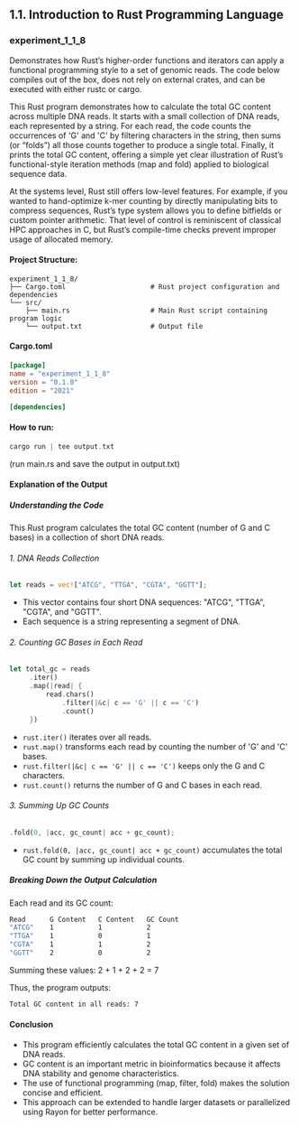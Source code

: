 ## 1.1. Introduction to Rust Programming Language

### experiment_1_1_8

Demonstrates how Rust’s higher-order functions and iterators can apply a functional programming style to a set of genomic reads. The code below compiles out of the box, does not rely on external crates, and can be executed with either rustc or cargo.

This Rust program demonstrates how to calculate the total GC content across multiple DNA reads. It starts with a small collection of DNA reads, each represented by a string. For each read, the code counts the occurrences of 'G' and 'C' by filtering characters in the string, then sums (or “folds”) all those counts together to produce a single total. Finally, it prints the total GC content, offering a simple yet clear illustration of Rust’s functional-style iteration methods (map and fold) applied to biological sequence data.

At the systems level, Rust still offers low-level features. For example, if you wanted to hand-optimize k-mer counting by directly manipulating bits to compress sequences, Rust’s type system allows you to define bitfields or custom pointer arithmetic. That level of control is reminiscent of classical HPC approaches in C, but Rust’s compile-time checks prevent improper usage of allocated memory.

#### Project Structure:

```plaintext
experiment_1_1_8/
├── Cargo.toml                     # Rust project configuration and dependencies
└── src/
    ├── main.rs                    # Main Rust script containing program logic
    └── output.txt                 # Output file
```

#### Cargo.toml

```toml
[package]
name = "experiment_1_1_8"
version = "0.1.0"
edition = "2021"

[dependencies]

```

#### How to run:

```rust
cargo run | tee output.txt
```

(run main.rs and save the output in output.txt)
  

#### Explanation of the Output

##### Understanding the Code
This Rust program calculates the total GC content (number of G and C bases) in a collection of short DNA reads.

###### 1. DNA Reads Collection

```rust
let reads = vec!["ATCG", "TTGA", "CGTA", "GGTT"];
```

* This vector contains four short DNA sequences: "ATCG", "TTGA", "CGTA", and "GGTT".
* Each sequence is a string representing a segment of DNA.

###### 2. Counting GC Bases in Each Read

```rust
let total_gc = reads
     .iter()
     .map(|read| {
         read.chars()
             .filter(|&c| c == 'G' || c == 'C')
             .count()
     })
```

* ```rust.iter()``` iterates over all reads.
* ```rust.map()``` transforms each read by counting the number of 'G' and 'C' bases.
* ```rust.filter(|&c| c == 'G' || c == 'C')``` keeps only the G and C characters.
* ```rust.count()``` returns the number of G and C bases in each read.

###### 3. Summing Up GC Counts

```rust
.fold(0, |acc, gc_count| acc + gc_count);
```

* ```rust.fold(0, |acc, gc_count| acc + gc_count)``` accumulates the total GC count by summing up individual counts.

##### Breaking Down the Output Calculation

Each read and its GC count:

```sh
Read	  G Content	  C Content	  GC Count
"ATCG"	  1	          1	          2
"TTGA"	  1	          0	          1
"CGTA"	  1	          1	          2
"GGTT"	  2	          0	          2
```

Summing these values:
2 + 1 + 2 + 2 = 7

Thus, the program outputs:

```sh
Total GC content in all reads: 7
```

#### Conclusion
* This program efficiently calculates the total GC content in a given set of DNA reads.
* GC content is an important metric in bioinformatics because it affects DNA stability and genome characteristics.
* The use of functional programming (map, filter, fold) makes the solution concise and efficient.
* This approach can be extended to handle larger datasets or parallelized using Rayon for better performance.


